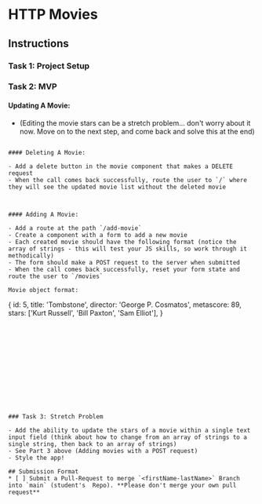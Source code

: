 # HTTP Movies

## Instructions

### Task 1: Project Setup 

<!-- - **Fork** this repository, then clone your fork. -->
<!-- - Run `npm install` to download dependencies. -->
<!-- - Run the server using `npm start`. -->
<!-- - In a separate terminal cd into the `client` folder and run `npm install` to download dependencies. -->
<!-- - Still inside the `client` folder run `npm start` to run the client application. -->

### Task 2: MVP

#### Updating A Movie:

<!-- - Add a route at the path `/update-movie/:id` -->
<!-- - Create a component with a form to update the chosen movie -->
<!-- - Add a button in the movie component that routes you to your new route with the movies's id as the URL param -->
<!-- - The form should make a PUT request to the server when submitted -->
<!-- - When the call comes back successfully, reset your form state and route the user to `/` where they will see the updated movie in the list -->
- (Editing the movie stars can be a stretch problem... don't worry about it now. Move on to the next step, and come back and solve this at the end)

<!-- Movie object format:

```
{
  id: 5,
  title: 'Tombstone',
  director: 'George P. Cosmatos',
  metascore: 89,
  stars: ['Kurt Russell', 'Bill Paxton', 'Sam Elliot'],
} -->
```

#### Deleting A Movie:

- Add a delete button in the movie component that makes a DELETE request
- When the call comes back successfully, route the user to `/` where they will see the updated movie list without the deleted movie



#### Adding A Movie:

- Add a route at the path `/add-movie`
- Create a component with a form to add a new movie
- Each created movie should have the following format (notice the array of strings - this will test your JS skills, so work through it methodically)
- The form should make a POST request to the server when submitted
- When the call comes back successfully, reset your form state and route the user to `/movies`

Movie object format:

```
{
  id: 5,
  title: 'Tombstone',
  director: 'George P. Cosmatos',
  metascore: 89,
  stars: ['Kurt Russell', 'Bill Paxton', 'Sam Elliot'],
}
```













### Task 3: Stretch Problem

- Add the ability to update the stars of a movie within a single text input field (think about how to change from an array of strings to a single string, then back to an array of strings)
- See Part 3 above (Adding movies with a POST request)
- Style the app!

## Submission Format
* [ ] Submit a Pull-Request to merge `<firstName-lastName>` Branch into `main` (student's  Repo). **Please don't merge your own pull request**
